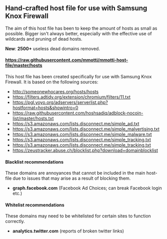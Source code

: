 ## Hand-crafted host file for use with Samsung Knox Firewall

The aim of this host file has been to keep the amount of hosts as small as possible. Bigger isn't always better, especially with the effective use of wildcards and pruning of dead hosts.

**New**: **2500+** useless dead domains removed.

#### https://raw.githubusercontent.com/mmotti/mmotti-host-file/master/hosts

This host file has been created specifically for use with Samsung Knox Firewall. It is based on the following sources:

* http://someonewhocares.org/hosts/hosts
* https://filters.adtidy.org/extension/chromium/filters/11.txt
* https://pgl.yoyo.org/adservers/serverlist.php?hostformat=hosts&showintro=0
* https://raw.githubusercontent.com/hoshsadiq/adblock-nocoin-list/master/hosts.txt
* https://s3.amazonaws.com/lists.disconnect.me/simple_ad.txt
* https://s3.amazonaws.com/lists.disconnect.me/simple_malvertising.txt
* https://s3.amazonaws.com/lists.disconnect.me/simple_malware.txt
* https://s3.amazonaws.com/lists.disconnect.me/simple_tracking.txt
* https://s3.amazonaws.com/lists.disconnect.me/simple_tracking.txt
* https://zeustracker.abuse.ch/blocklist.php?download=domainblocklist

#### Blacklist recommendations
These domains are annoyances that cannot be included in the main host-file due to issues that may arise as a result of blocking them.
* **graph.facebook.com** (Facebook Ad Choices; can break Facebook login etc.)

#### Whitelist recommendations
These domains may need to be whitelisted for certain sites to function correctly.
* **analytics.twitter.com** (reports of broken twitter links)